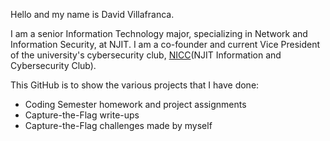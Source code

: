Hello and my name is David Villafranca.<br>

I am a senior Information Technology major, specializing in Network and Information Security, at NJIT. I am a co-founder and current Vice President of the university's cybersecurity club, [NICC](https://njiticc.com/)(NJIT Information and Cybersecurity Club).<br>

This GitHub is to show the various projects that I have done:<br>
- Coding Semester homework and project assignments
- Capture-the-Flag write-ups
- Capture-the-Flag challenges made by myself

<!---
theamazins17/theamazins17 is a ✨ special ✨ repository because its `README.md` (this file) appears on your GitHub profile.
You can click the Preview link to take a look at your changes.
--->
